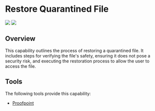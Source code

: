 # Restore Quarantined File

![](https://img.shields.io/badge/Phase-Recovery_%28P0005%29-blue)&nbsp;![](https://img.shields.io/badge/Category-File-blue)
## Overview

This capability outlines the process of restoring a quarantined file. It includes steps for verifying the file's safety, ensuring it does not pose a security risk, and executing the restoration process to allow the user to access the file.

## Tools
The following tools provide this capability:

- [Proofpoint](../tool/proofpoint/C5203.md)